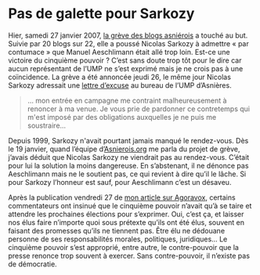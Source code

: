 # Pas de galette pour Sarkozy

Hier, samedi 27 janvier 2007, [la grève des blogs asniérois](/2007/01/26/sarkozy-au-pied-du-mur/) a touché au but. Suivie par 20 blogs sur 22, elle a poussé Nicolas Sarkozy à admettre « par contumace » que Manuel Aeschlimann était allé trop loin. Est-ce une victoire du cinquième pouvoir ? C’est sans doute trop tôt pour le dire car aucun représentant de l’UMP ne s’est exprimé mais je ne crois pas à une coïncidence. La grève a été annoncée jeudi 26, le même jour Nicolas Sarkozy adressait une [lettre d’excuse](https://tcrouzet.com/images_tc/lettresarko.pdf) au bureau de l’UMP d’Asnières.

> ... mon entrée en campagne me contraint malheureusement à renoncer à ma venue. Je vous prie de pardonner ce contretemps qui m'est imposé par des obligations auxquelles je ne puis me soustraire...

Depuis 1999, Sarkozy n'avait pourtant jamais manqué le rendez-vous. Dès le 19 janvier, quand l’équipe d’[Asnierois.org](http://asnierois.org/) me parla du projet de grève, j’avais déduit que Nicolas Sarkozy ne viendrait pas au rendez-vous. C’était pour lui la solution la moins dangereuse. En s’abstenant, il ne dénonce pas Aeschlimann mais ne le soutient pas, ce qui revient à dire qu’il le lâche. Si pour Sarkozy l’honneur est sauf, pour Aeschlimann c’est un désaveu.

Après la publication vendredi 27 de [mon article sur Agoravox](http://www.agoravox.fr/article.php3?id_article=18424), certains commentateurs ont insinué que le cinquième pouvoir n’avait qu’à se taire et attendre les prochaines élections pour s’exprimer. Oui, c’est ça, et laisser nos élus faire n’importe quoi sous prétexte qu’ils ont été élus, souvent en faisant des promesses qu’ils ne tiennent pas. Être élu ne dédouane personne de ses responsabilités morales, politiques, juridiques… Le cinquième pouvoir s’est approprié, entre autre, le contre-pouvoir que la presse renonce trop souvent à exercer. Sans contre-pouvoir, il n’existe pas de démocratie.